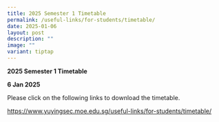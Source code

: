```yaml
---
title: 2025 Semester 1 Timetable
permalink: /useful-links/for-students/timetable/
date: 2025-01-06
layout: post
description: ""
image: ""
variant: tiptap
---
```

<p><strong>2025 Semester 1 Timetable</strong>
</p>
<p><strong>6 Jan 2025</strong>
</p>
<p>Please click on the following links to download the timetable.</p>
<p></p>
<p><a href="https://www.yuyingsec.moe.edu.sg/useful-links/for-students/timetable/" rel="noopener nofollow" target="_blank">https://www.yuyingsec.moe.edu.sg/useful-links/for-students/timetable/</a>
</p>